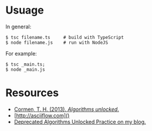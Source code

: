 
# Usuage
In general:
```
$ tsc filename.ts     # build with TypeScript
$ node filename.js    # run with NodeJS
```
For example:
```
$ tsc _main.ts; 
$ node _main.js
```

# Resources

* [Cormen, T. H. (2013). _Algorithms unlocked_.](https://mitpress.mit.edu/books/algorithms-unlocked)
* [http://asciiflow.com]()
* [Deprecated Algorithms Unlocked Practice on my blog.](http://www.muddlingthru.ca/algorithms-unlocked-practice)
